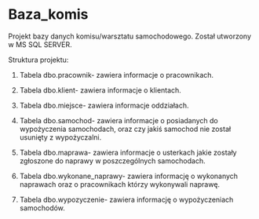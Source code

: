 # Baza_komis
Projekt bazy danych komisu/warsztatu samochodowego. Został utworzony w MS SQL SERVER.

Struktura projektu:

1. Tabela dbo.pracownik- zawiera informacje o pracownikach.

2. Tabela dbo.klient- zawiera informacje o klientach.

3. Tabela dbo.miejsce- zawiera informacje oddziałach.

4. Tabela dbo.samochod- zawiera informacje o posiadanych do wypożyczenia samochodach, oraz czy jakiś samochod nie został usunięty z wypożyczalni.

5. Tabela dbo.maprawa- zawiera informacje o usterkach jakie zostały zgłoszone do naprawy w poszczególnych samochodach.

6. Tabela dbo.wykonane_naprawy- zawiera informację o wykonanych naprawach oraz o pracownikach którzy wykonywali naprawę.

7. Tabela dbo.wypozyczenie- zawiera informację o wypożyczeniach samochodów.






